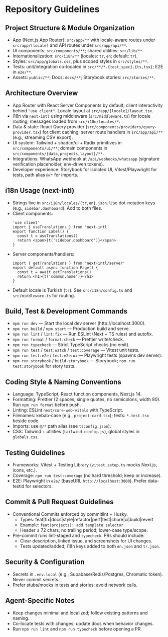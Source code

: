 # Repository Guidelines

## Project Structure & Module Organization

- App (Next.js App Router): `src/app/**` with locale-aware routes under `src/app/[locale]` and API routes under `src/app/api/**`.
- UI components: `src/components/**`; shared utilities: `src/lib/**`.
- Internationalization: `src/i18n/**` (locales: `tr`, `en`; default: `tr`).
- Styles: `src/app/globals.css`, plus scoped styles in `src/styles/**`.
- Tests: unit/integration co-located in `src/**/*.{test,spec}.{ts,tsx}`; E2E in `e2e/**`.
- Assets: `public/**`; Docs: `docs/**`; Storybook stories: `src/stories/**`.

## Architecture Overview

- App Router with React Server Components by default; client interactivity behind `"use client"`. Locale layout at `src/app/[locale]/layout.tsx`.
- i18n via `next-intl` using middleware (`src/middleware.ts`) for locale routing; messages loaded from `src/i18n/locales/*`.
- Data & state: React Query provider (`src/components/providers/query-provider.tsx`) for client caching; server route handlers in `src/app/api/**` (e.g., streaming CSV export).
- UI system: Tailwind + shadcn/ui + Radix primitives in `src/components/ui/**`; domain components in `src/components/{data,projects,layout}/**`.
- Integrations: WhatsApp webhook at `/api/webhooks/whatsapp` (signature verification placeholder, env-driven tokens).
- Developer experience: Storybook for isolated UI, Vitest/Playwright for tests, path alias `@/*` for imports.

## i18n Usage (next-intl)

- Strings live in `src/i18n/locales/{tr,en}.json`. Use dot-notation keys (e.g., `sidebar.dashboard`). Add to both files.
- Client components:
  ```tsx
  'use client'
  import { useTranslations } from 'next-intl'
  export function Label() {
    const t = useTranslations()
    return <span>{t('sidebar.dashboard')}</span>
  }
  ```
- Server components/handlers:
  ```tsx
  import { getTranslations } from 'next-intl/server'
  export default async function Page() {
    const t = await getTranslations()
    return <h1>{t('common.home')}</h1>
  }
  ```
- Default locale is Turkish (`tr`). See `src/i18n/config.ts` and `src/middleware.ts` for routing.

## Build, Test & Development Commands

- `npm run dev` — Start the local dev server (http://localhost:3000).
- `npm run build` / `npm start` — Production build and serve.
- `npm run lint` / `lint:fix` — Run ESLint (Next + TS rules) and autofix.
- `npm run format` / `format:check` — Prettier write/check.
- `npm run typecheck` — Strict TypeScript checks (no emit).
- `npm run test` / `test:watch` / `test:coverage` — Vitest unit tests.
- `npm run test:e2e` / `test:e2e:ui` — Playwright tests (spawns dev server).
- `npm run storybook` / `build-storybook` — Storybook; `npm run test:storybook` for story tests.

## Coding Style & Naming Conventions

- Language: TypeScript, React function components, Next.js 14.
- Formatting: Prettier (2 spaces, single quotes, no semicolons, width 80). Run `npm run format` before push.
- Linting: ESLint `next/core-web-vitals` with TypeScript.
- Filenames: kebab-case (e.g., `project-card.tsx`); tests: `*.test.tsx` beside code.
- Imports: use `@/*` path alias (see `tsconfig.json`).
- CSS: Tailwind + utilities (`tailwind.config.js`), global styles in `globals.css`.

## Testing Guidelines

- Frameworks: Vitest + Testing Library (`vitest.setup.ts` mocks Next.js, icons, etc.).
- Coverage: `npm run test:coverage` (no hard threshold; keep or increase).
- E2E: Playwright in `e2e/` (baseURL `http://localhost:3000`). Prefer data-testid for selectors.

## Commit & Pull Request Guidelines

- Conventional Commits enforced by commitlint + Husky.
  - Types: feat|fix|docs|style|refactor|perf|test|chore|ci|build|revert
  - Example: `feat(projects): add template selector`
  - Header ≤ 72 chars, no trailing period; lower-case type/scope.
- Pre-commit runs lint-staged and `typecheck`. PRs should include:
  - Clear description, linked issue, and screenshots for UI changes.
  - Tests updated/added; i18n keys added to both `en.json` and `tr.json`.

## Security & Configuration

- Secrets in `.env.local` (e.g., Supabase/Redis/Postgres, Chromatic token). Never commit secrets.
- Prefer stubs/mocks in tests and stories; avoid network calls.

## Agent-Specific Notes

- Keep changes minimal and localized; follow existing patterns and naming.
- Co-locate tests with changes; update docs when behavior changes.
- Run `npm run lint` and `npm run typecheck` before opening a PR.
